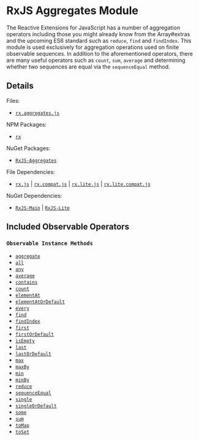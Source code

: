 # RxJS Aggregates Module #

The Reactive Extensions for JavaScript has a number of aggregation operators including those you might already know from the Array#extras and the upcoming ES6 standard such as `reduce`, `find` and `findIndex`.  This module is used exclusively for aggregation operations used on finite observable sequences.  In addition to the aforementioned operators, there are many useful operators such as `count`, `sum`, `average` and determining whether two sequences are equal via the `sequenceEqual` method.

## Details ##

Files:
- [`rx.aggregates.js`](https://github.com/Reactive-Extensions/RxJS/blob/master/dist/rx.aggregates.js) 

NPM Packages:
- [`rx`](https://www.npmjs.org/package/rx)

NuGet Packages:
- [`RxJS-Aggregates`](http://www.nuget.org/packages/RxJS-Aggregates/)

File Dependencies:
- [`rx.js`](https://github.com/Reactive-Extensions/RxJS/blob/master/dist/rx.js) | [`rx.compat.js`](https://github.com/Reactive-Extensions/RxJS/blob/master/dist/rx.compat.js) | [`rx.lite.js`](https://github.com/Reactive-Extensions/RxJS/blob/master/dist/rx.lite.js) | [`rx.lite.compat.js`](https://github.com/Reactive-Extensions/RxJS/blob/master/dist/rx.lite.compat.js)

NuGet Dependencies:
- [`RxJS-Main`](http://www.nuget.org/packages/RxJS-Main/) | [`RxJS-Lite`](http://www.nuget.org/packages/RxJS-Main/)

## Included Observable Operators ##

### `Observable Instance Methods`
- [`aggregate`](../api/core/operators/aggregate.md)
- [`all`](../api/core/operators/all.md)
- [`any`](../api/core/operators/any.md)
- [`average`](../api/core/operators/average.md)
- [`contains`](../api/core/operators/contains.md)
- [`count`](../api/core/operators/count.md)
- [`elementAt`](../api/core/operators/elementat.md)
- [`elementAtOrDefault`](../api/core/operators/elementatordefault.md)
- [`every`](../api/core/operators/all.md)
- [`find`](../api/core/operators/find.md)
- [`findIndex`](../api/core/operators/findindex.md)
- [`first`](../api/core/operators/first.md)
- [`firstOrDefault`](../api/core/operators/firstordefault.md)
- [`isEmpty`](../api/core/operators/isempty.md)
- [`last`](../api/core/operators/last.md)
- [`lastOrDefault`](../api/core/operators/lastordefault.md)
- [`max`](../api/core/operators/max.md)
- [`maxBy`](../api/core/operators/maxby.md)
- [`min`](../api/core/operators/min.md)
- [`minBy`](../api/core/operators/minby.md)
- [`reduce`](../api/core/operators/reduce.md)
- [`sequenceEqual`](../api/core/operators/sequenceequal.md)
- [`single`](../api/core/operators/single.md)
- [`singleOrDefault`](../api/core/operators/singleordefault.md)
- [`some`](../api/core/operators/any.md)
- [`sum`](../api/core/operators/sum.md)
- [`toMap`](../api/core/operators/tomap.md)
- [`toSet`](../api/core/operators/toset.md)
